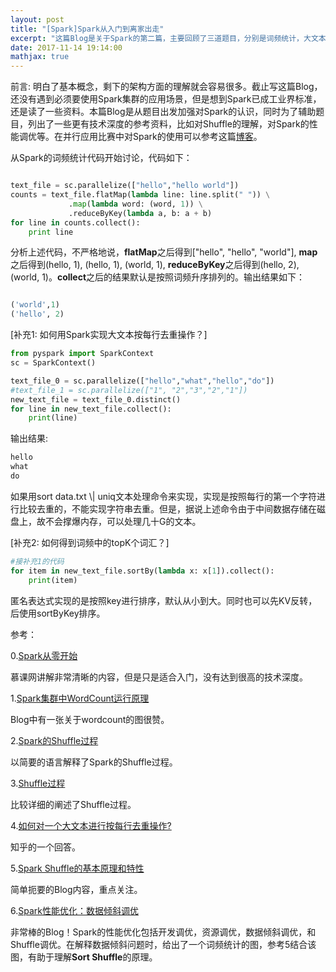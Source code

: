```yaml
---
layout: post
title: "[Spark]Spark从入门到离家出走"
excerpt: "这篇Blog是关于Spark的第二篇，主要回顾了三道题目，分别是词频统计，大文本去重和topK问题。同时在参考部分，列出了一些非常棒的参考资料。"
date: 2017-11-14 19:14:00
mathjax: true
---
```


前言: 明白了基本概念，剩下的架构方面的理解就会容易很多。截止写这篇Blog，还没有遇到必须要使用Spark集群的应用场景，但是想到Spark已成工业界标准，还是读了一些资料。本篇Blog是从题目出发加强对Spark的认识，同时为了辅助题目，列出了一些更有技术深度的参考资料，比如对Shuffle的理解，对Spark的性能调优等。在并行应用比赛中对Spark的使用可以参考这篇[博客](https://zhpmatrix.github.io/2017/08/12/spark/)。

从Spark的词频统计代码开始讨论，代码如下：

```python

text_file = sc.parallelize(["hello","hello world"])
counts = text_file.flatMap(lambda line: line.split(" ")) \
             .map(lambda word: (word, 1)) \
             .reduceByKey(lambda a, b: a + b)
for line in counts.collect():
    print line

```

分析上述代码，不严格地说，**flatMap**之后得到\["hello", "hello", "world"\], **map**之后得到(hello, 1), (hello, 1), (world, 1), **reduceByKey**之后得到(hello, 2), (world, 1)。**collect**之后的结果默认是按照词频升序排列的。输出结果如下：

```python

('world',1)
('hello', 2)

```

[补充1: 如何用Spark实现大文本按每行去重操作？]

```python
from pyspark import SparkContext
sc = SparkContext()

text_file_0 = sc.parallelize(["hello","what","hello","do"])
#text_file_1 = sc.parallelize(["1", "2","3","2","1"])
new_text_file = text_file_0.distinct()
for line in new_text_file.collect():
    print(line)
```

输出结果:

```python
hello
what
do
```

如果用sort data.txt \\| uniq文本处理命令来实现，实现是按照每行的第一个字符进行比较去重的，不能实现字符串去重。但是，据说上述命令由于中间数据存储在磁盘上，故不会撑爆内存，可以处理几十G的文本。

[补充2: 如何得到词频中的topK个词汇？]

```python
#接补充1的代码
for item in new_text_file.sortBy(lambda x: x[1]).collect():
    print(item)
```

匿名表达式实现的是按照key进行排序，默认从小到大。同时也可以先KV反转，后使用sortByKey排序。

参考：

0.[Spark从零开始](http://www.imooc.com/learn/814)

慕课网讲解非常清晰的内容，但是只是适合入门，没有达到很高的技术深度。

1.[Spark集群中WordCount运行原理](http://kevin12.iteye.com/blog/2275141)

Blog中有一张关于wordcount的图很赞。

2.[Spark的Shuffle过程](https://my.oschina.net/kavn/blog/758389)

以简要的语言解释了Spark的Shuffle过程。

3.[Shuffle过程](https://spark-internals.books.yourtion.com/markdown/4-shuffleDetails.html)

比较详细的阐述了Shuffle过程。

4.[如何对一个大文本进行按每行去重操作?](https://www.zhihu.com/question/28771744)

知乎的一个回答。

5.[Spark Shuffle的基本原理和特性](http://sharkdtu.com/posts/spark-shuffle.html)

简单扼要的Blog内容，重点关注。

6.[Spark性能优化：数据倾斜调优](https://www.iteblog.com/archives/1671.html)

非常棒的Blog！Spark的性能优化包括开发调优，资源调优，数据倾斜调优，和Shuffle调优。在解释数据倾斜问题时，给出了一个词频统计的图，参考5结合该图，有助于理解**Sort Shuffle**的原理。











